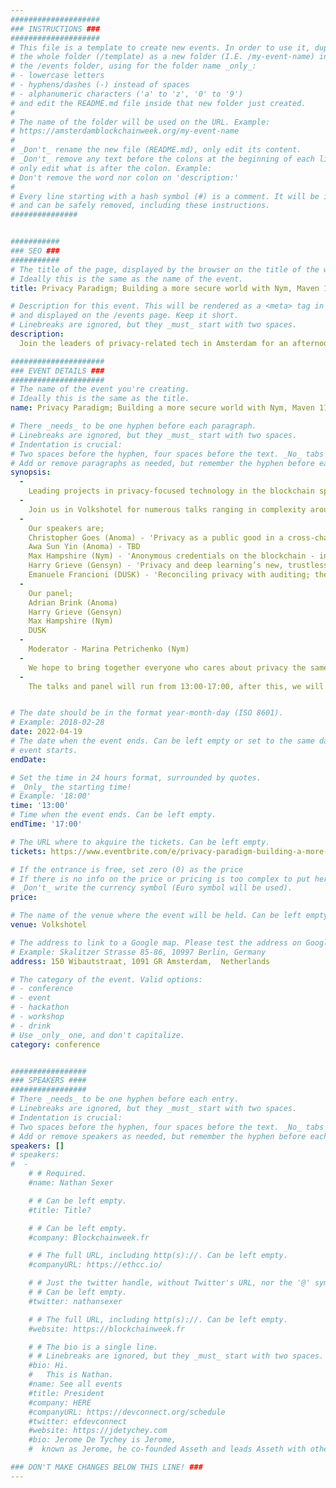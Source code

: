```yaml
---
####################
### INSTRUCTIONS ###
####################
# This file is a template to create new events. In order to use it, duplicate
# the whole folder (/template) as a new folder (I.E. /my-event-name) inside of
# the /events folder, using for the folder name _only_:
# - lowercase letters
# - hyphens/dashes (-) instead of spaces
# - alphanumeric characters ('a' to 'z', '0' to '9')
# and edit the README.md file inside that new folder just created.
#
# The name of the folder will be used on the URL. Example:
# https://amsterdamblockchainweek.org/my-event-name
#
# _Don't_ rename the new file (README.md), only edit its content.
# _Don't_ remove any text before the colons at the beginning of each line,
# only edit what is after the colon. Example:
# Don't remove the word nor colon on 'description:'
#
# Every line starting with a hash symbol (#) is a comment. It will be ignored
# and can be safely removed, including these instructions.
###############


###########
### SEO ###
###########
# The title of the page, displayed by the browser on the title of the window.
# Ideally this is the same as the name of the event.
title: Privacy Paradigm; Building a more secure world with Nym, Maven 11 and Anoma

# Description for this event. This will be rendered as a <meta> tag in the HTML,
# and displayed on the /events page. Keep it short.
# Linebreaks are ignored, but they _must_ start with two spaces.
description:
  Join the leaders of privacy-related tech in Amsterdam for an afternoon of privacy-oriented talks and panels. By Nym, Maven 11 and Anoma.

#####################
### EVENT DETAILS ###
#####################
# The name of the event you're creating.
# Ideally this is the same as the title.
name: Privacy Paradigm; Building a more secure world with Nym, Maven 11 and Anoma

# There _needs_ to be one hyphen before each paragraph.
# Linebreaks are ignored, but they _must_ start with two spaces.
# Indentation is crucial:
# Two spaces before the hyphen, four spaces before the text. _No_ tabs allowed.
# Add or remove paragraphs as needed, but remember the hyphen before each entry.
synopsis:
  -
    Leading projects in privacy-focused technology in the blockchain space; Nym, Maven 11 and Anoma join forces to present 'Privacy Paradigm; Building a more secure world' in Amsterdam during DevConnect!
  -
    Join us in Volkshotel for numerous talks ranging in complexity around the topic of privacy, and rounding the day up with a privacy-centric panel, as well as drinks and snacks.
  -
    Our speakers are;
    Christopher Goes (Anoma) - 'Privacy as a public good in a cross-chain world'
    Awa Sun Yin (Anoma) - TBD
    Max Hampshire (Nym) - 'Anonymous credentials on the blockchain - introducing Nym Coconut Credentials and the Nyx smart contract platform'
    Harry Grieve (Gensyn) - 'Privacy and deep learning’s new, trustless, infrastructure'
    Emanuele Francioni (DUSK) - 'Reconciling privacy with auditing; the role of selective disclosure in decentralizing regulated transactions'
  -
    Our panel;
    Adrian Brink (Anoma)
    Harry Grieve (Gensyn)
    Max Hampshire (Nym)
    DUSK
  -
    Moderator - Marina Petrichenko (Nym)
  -
    We hope to bring together everyone who cares about privacy the same way we do, to build a world where privacy is more of a default, rather than a rarity. Get to socialize and network with others in the privacy-oriented space!
  -
    The talks and panel will run from 13:00-17:00, after this, we will serve drinks and socialize.


# The date should be in the format year-month-day (ISO 8601).
# Example: 2018-02-28
date: 2022-04-19
# The date when the event ends. Can be left empty or set to the same day the
# event starts.
endDate:

# Set the time in 24 hours format, surrounded by quotes.
# _Only_ the starting time!
# Example: '18:00'
time: '13:00'
# Time when the event ends. Can be left empty.
endTime: '17:00'

# The URL where to akquire the tickets. Can be left empty.
tickets: https://www.eventbrite.com/e/privacy-paradigm-building-a-more-secure-world-with-nym-maven-11-and-anoma-tickets-300802868477

# If the entrance is free, set zero (0) as the price
# If there is no info on the price or pricing is too complex to put here, leave it empty.
# _Don't_ write the currency symbol (Euro symbol will be used).
price:

# The name of the venue where the event will be held. Can be left empty.
venue: Volkshotel

# The address to link to a Google map. Please test the address on Google Maps.
# Example: Skalitzer Strasse 85-86, 10997 Berlin, Germany
address: 150 Wibautstraat, 1091 GR Amsterdam,  Netherlands

# The category of the event. Valid options:
# - conference
# - event
# - hackathon
# - workshop
# - drink
# Use _only_ one, and don't capitalize.
category: conference


#################
### SPEAKERS ####
#################
# There _needs_ to be one hyphen before each entry.
# Linebreaks are ignored, but they _must_ start with two spaces.
# Indentation is crucial:
# Two spaces before the hyphen, four spaces before the text. _No_ tabs allowed.
# Add or remove speakers as needed, but remember the hyphen before each entry.
speakers: []
# speakers:
#  -
    # # Required.
    #name: Nathan Sexer

    # # Can be left empty.
    #title: Title?

    # # Can be left empty.
    #company: Blockchainweek.fr

    # # The full URL, including http(s)://. Can be left empty.
    #companyURL: https://ethcc.io/

    # # Just the twitter handle, without Twitter's URL, nor the '@' symbol.
    # # Can be left empty.
    #twitter: nathansexer

    # # The full URL, including http(s)://. Can be left empty.
    #website: https://blockchainweek.fr

    # # The bio is a single line.
    # # Linebreaks are ignored, but they _must_ start with two spaces.
    #bio: Hi.
    #   This is Nathan.
    #name: See all events
    #title: President
    #company: HERE
    #companyURL: https://devconnect.org/schedule
    #twitter: efdevconnect
    #website: https://jdetychey.com
    #bio: Jerome De Tychey is Jerome,
    #  known as Jerome, he co-founded Asseth and leads Asseth with other asseths.

### DON'T MAKE CHANGES BELOW THIS LINE! ###
---
```

<!-- ### DON'T MAKE CHANGES BELOW THIS LINE! ### -->

<Event-Content/>
